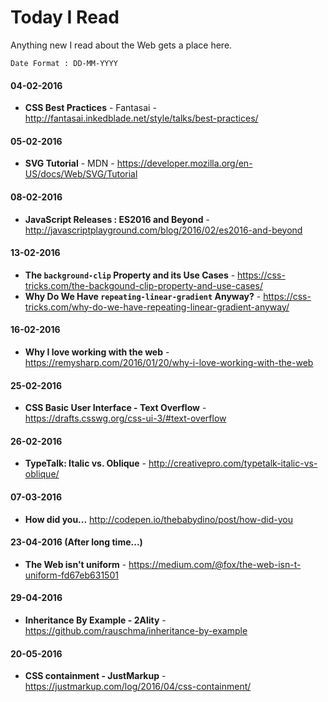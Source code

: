 # Today I Read
Anything new I read about the Web gets a place here.

```
Date Format : DD-MM-YYYY
```
#### 04-02-2016
- **CSS Best Practices** - Fantasai - http://fantasai.inkedblade.net/style/talks/best-practices/

#### 05-02-2016
- **SVG Tutorial** - MDN - https://developer.mozilla.org/en-US/docs/Web/SVG/Tutorial

#### 08-02-2016
- **JavaScript Releases : ES2016 and Beyond** - http://javascriptplayground.com/blog/2016/02/es2016-and-beyond

#### 13-02-2016
- **The `background-clip` Property and its Use Cases** - https://css-tricks.com/the-backgound-clip-property-and-use-cases/
- **Why Do We Have `repeating-linear-gradient` Anyway?** - https://css-tricks.com/why-do-we-have-repeating-linear-gradient-anyway/

#### 16-02-2016
- **Why I love working with the web** - https://remysharp.com/2016/01/20/why-i-love-working-with-the-web

#### 25-02-2016
- **CSS Basic User Interface - Text Overflow** - https://drafts.csswg.org/css-ui-3/#text-overflow

#### 26-02-2016
- **TypeTalk: Italic vs. Oblique** - http://creativepro.com/typetalk-italic-vs-oblique/

#### 07-03-2016
- **How did you...** http://codepen.io/thebabydino/post/how-did-you

#### 23-04-2016 (After long time...)
- **The Web isn't uniform** - https://medium.com/@fox/the-web-isn-t-uniform-fd67eb631501

#### 29-04-2016
- **Inheritance By Example - 2Ality** - https://github.com/rauschma/inheritance-by-example

#### 20-05-2016
- **CSS containment - JustMarkup** - https://justmarkup.com/log/2016/04/css-containment/

